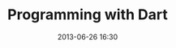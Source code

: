 ---
layout: redirect
title: "Programming with Dart"
date: 2013-06-26 16:30
redirect: http://code.makery.ch/blog/programming-with-dart
---